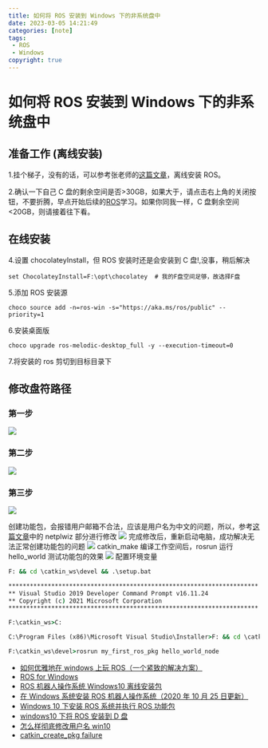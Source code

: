 ```yaml
---
title: 如何将 ROS 安装到 Windows 下的非系统盘中
date: 2023-03-05 14:21:49
categories: [note]
tags: 
 - ROS
 - Windows
copyright: true
---
```


# 如何将 ROS 安装到 Windows 下的非系统盘中

## 准备工作 (离线安装)

1.挂个梯子，没有的话，可以参考张老师的[这篇文章](https://blog.csdn.net/ZhangRelay/article/details/112173851)，离线安装 ROS。

2.确认一下自己 C 盘的剩余空间是否>30GB，如果大于，请点击右上角的关闭按钮，不要折腾，早点开始后续的[ROS](https://microsoft.github.io/Win-RoS-Landing-Page/)学习。如果你同我一样，C 盘剩余空间<20GB，则请接着往下看。

<!-- more -->

## 在线安装

4.设置 chocolateyInstall，但 ROS 安装时还是会安装到 C 盘!,没事，稍后解决
```
set ChocolateyInstall=F:\opt\chocolatey  # 我的F盘空间足够，故选择F盘
```
5.添加 ROS 安装源
```
choco source add -n=ros-win -s="https://aka.ms/ros/public" --priority=1
```
6.安装桌面版
```
choco upgrade ros-melodic-desktop_full -y --execution-timeout=0
```
7.将安装的 ros 剪切到目标目录下

## 修改盘符路径

### 第一步

![](https://cn-sy1.rains3.com/dfdfgf/blog/How_to_install_ROS_to_a_non_system_disk_under_Windows/202303052228184.png)

### 第二步
![](https://cn-sy1.rains3.com/dfdfgf/blog/How_to_install_ROS_to_a_non_system_disk_under_Windows/202303052232891.png)


### 第三步
![](https://cn-sy1.rains3.com/dfdfgf/blog/How_to_install_ROS_to_a_non_system_disk_under_Windows/202303052233966.png)

创建功能包，会报错用户邮箱不合法，应该是用户名为中文的问题，所以，参考[这篇文章](https://answers.microsoft.com/zh-hans/windows/forum/all/%E6%80%8E%E4%B9%88%E6%A0%B7%E5%BD%BB%E5%BA%95/89cf7d46-2c15-41b0-81a7-2fcf80a496a8)中的 netplwiz 部分进行修改
![](https://cn-sy1.rains3.com/dfdfgf/blog/How_to_install_ROS_to_a_non_system_disk_under_Windows/202303052235037.png)
完成修改后，重新启动电脑，成功解决无法正常创建功能包的问题
![](https://cn-sy1.rains3.com/dfdfgf/blog/How_to_install_ROS_to_a_non_system_disk_under_Windows/202303052236251.png)
catkin_make 编译工作空间后，rosrun 运行 hello_world 测试功能包的效果
![](https://cn-sy1.rains3.com/dfdfgf/blog/How_to_install_ROS_to_a_non_system_disk_under_Windows/202303052238227.png)
配置环境变量
``` cmd
F: && cd \catkin_ws\devel && .\setup.bat
```

```cmd
**********************************************************************
** Visual Studio 2019 Developer Command Prompt v16.11.24
** Copyright (c) 2021 Microsoft Corporation
**********************************************************************

F:\catkin_ws>C:

C:\Program Files (x86)\Microsoft Visual Studio\Installer>F: && cd \catkin_ws\devel && .\setup.bat

F:\catkin_ws\devel>rosrun my_first_ros_pkg hello_world_node
```

- [如何优雅地在 windows 上玩 ROS（一个紧致的解决方案）](https://zhuanlan.zhihu.com/p/414874250)
- [ROS for Windows](https://microsoft.github.io/Win-RoS-Landing-Page/)
- [ROS 机器人操作系统 Windows10 离线安装包](https://blog.csdn.net/ZhangRelay/article/details/112173851)
- [在 Windows 系统安装 ROS 机器人操作系统（2020 年 10 月 25 日更新）](https://zhangrelay.blog.csdn.net/article/details/82899582)
- [Windows 10 下安装 ROS 系统并执行 ROS 功能包](https://blog.csdn.net/weixin_41802388/article/details/112865672)
- [windows10 下将 ROS 安装到 D 盘](https://blog.csdn.net/yxmlhc/article/details/114868479)
- [怎么样彻底修改用户名 win10](https://answers.microsoft.com/zh-hans/windows/forum/all/%E6%80%8E%E4%B9%88%E6%A0%B7%E5%BD%BB%E5%BA%95/89cf7d46-2c15-41b0-81a7-2fcf80a496a8)
- [catkin_create_pkg failure](https://answers.ros.org/question/240628/catkin_create_pkg-failure/)

